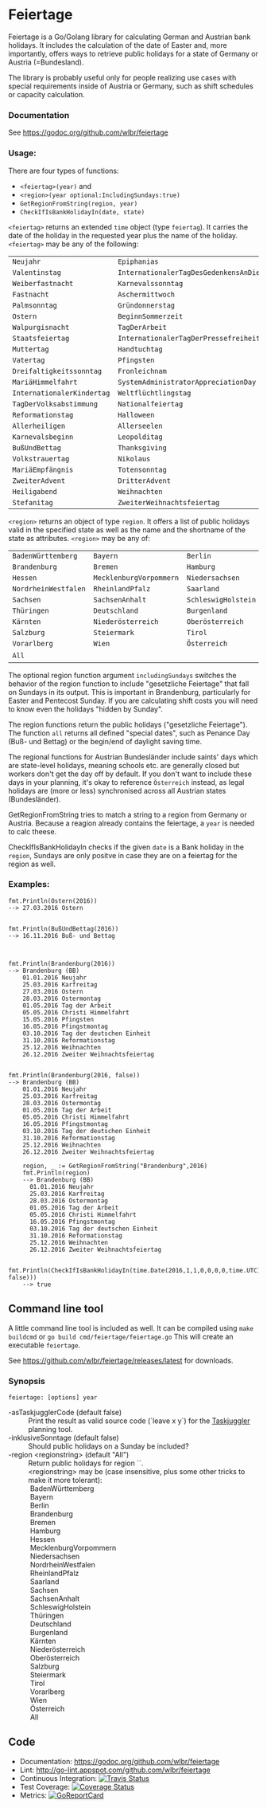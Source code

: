 # Feiertage
Feiertage is a Go/Golang library for calculating German and Austrian bank holidays. It includes the calculation of the date of Easter and, more importantly, offers ways to retrieve public holidays for a state of Germany or Austria (=Bundesland).

The library is probably useful only for people realizing use cases with special requirements inside of Austria or Germany, such as shift schedules or capacity calculation.

### Documentation
See https://godoc.org/github.com/wlbr/feiertage

### Usage:
There are four types of functions:

  * `<feiertag>(year)` and
  * `<region>(year optional:IncludingSundays:true)`
  * `GetRegionFromString(region, year)`
  * `CheckIfIsBankHolidayIn(date, state)`

`<feiertag>` returns an extended `time` object (type `feiertag`). It carries the date of the holiday
in the requested year plus the name of the holiday. `<feiertag>` may be any of the following:

||||
|----|-----|----|
|`Neujahr` | `Epiphanias` | `HeiligeDreiKönige`|
|`Valentinstag`   | `InternationalerTagDesGedenkensAnDieOpferDesHolocaust`  | `Josefitag`|
|`Weiberfastnacht` |  `Karnevalssonntag` | `Rosenmontag`|
|`Fastnacht` | `Aschermittwoch` | `InternationalerFrauentag`|
|`Palmsonntag` | `Gründonnerstag` | `Karfreitag`|
|`Ostern` | `BeginnSommerzeit` | `Ostermontag`|
|`Walpurgisnacht` | `TagDerArbeit` | `TagDerBefreiung`|
|`Staatsfeiertag` | `InternationalerTagDerPressefreiheit` | `Florianitag`|
|`Muttertag` | `Handtuchtag` | `ChristiHimmelfahrt`|
| `Vatertag` | `Pfingsten` | `Pfingstmontag`|
|`Dreifaltigkeitssonntag` | `Fronleichnam` | `TagDesMeeres`|
|`MariäHimmelfahrt` | `SystemAdministratorAppreciationDay` |`Rupertitag`|
|`InternationalerKindertag`| `Weltflüchtlingstag` | `TagDerDeutschenEinheit`|
|`TagDerVolksabstimmung` | `Nationalfeiertag` | `Erntedankfest`|
|`Reformationstag` | `Halloween` | `BeginnWinterzeit`|
|`Allerheiligen` | `Allerseelen` | `Martinstag`|
|`Karnevalsbeginn` | `Leopolditag` | `Weltkindertag`|
|`BußUndBettag` | `Thanksgiving` | `Blackfriday`|
|`Volkstrauertag` | `Nikolaus` | `MariäUnbefleckteEmpfängnis`|
|`MariäEmpfängnis` | `Totensonntag` | `ErsterAdvent`|
|`ZweiterAdvent` | `DritterAdvent` | `VierterAdvent`|
|`Heiligabend` | `Weihnachten` | `Christtag`|
|`Stefanitag` | `ZweiterWeihnachtsfeiertag` | `Silvester`|


`<region>` returns an object of type `region`. It offers a list of public holidays valid in the specified state as well as the name and the shortname of the state as attributes.
`<region>` may be any of:

||||
|----|-----|----|
|`BadenWürttemberg` | `Bayern` | `Berlin`|
|`Brandenburg` | `Bremen` | `Hamburg`|
|`Hessen` | `MecklenburgVorpommern` | `Niedersachsen`|
|`NordrheinWestfalen` | `RheinlandPfalz` | `Saarland`|
|`Sachsen` | `SachsenAnhalt` | `SchleswigHolstein`|
|`Thüringen` | `Deutschland` | `Burgenland`|
|`Kärnten` | `Niederösterreich` | `Oberösterreich`|
|`Salzburg` | `Steiermark` | `Tirol`|
|`Vorarlberg` | `Wien` | `Österreich`|
|`All` | &nbsp; | &nbsp;|

The optional region function argument `includingSundays` switches the behavior of the region function to include "gesetzliche Feiertage" that fall on Sundays in its output. This is important in Brandenburg, particularly for Easter and Pentecost Sunday. If you are calculating shift costs you will need to know even the holidays "hidden by Sunday".

The region functions return the public holidays ("gesetzliche Feiertage"). The function `all` returns all defined "special dates", such as Penance Day (Buß- und Bettag) or the begin/end of daylight saving time.

The regional functions for Austrian Bundesländer include saints' days which are state-level holidays, meaning
schools etc. are generally closed but workers don't get the day off by default. If you don't want to
include these days in your planning, it's okay to reference `Österreich` instead, as legal holidays are
(more or less) synchronised across all Austrian states (Bundesländer).


GetRegionFromString tries to match a string to a region from Germany or Austria. Because a reagion already contains the feiertage, a `year` is needed to calc theese.

CheckIfIsBankHolidayIn checks if the given `date` is a Bank holiday in the `region`, Sundays are only positve in case they are on a feiertag for the region as well.



### Examples:

    fmt.Println(Ostern(2016))
    --> 27.03.2016 Ostern


    fmt.Println(BußUndBettag(2016))
    --> 16.11.2016 Buß- und Bettag



    fmt.Println(Brandenburg(2016))
    --> Brandenburg (BB)
        01.01.2016 Neujahr
        25.03.2016 Karfreitag
        27.03.2016 Ostern
        28.03.2016 Ostermontag
        01.05.2016 Tag der Arbeit
        05.05.2016 Christi Himmelfahrt
        15.05.2016 Pfingsten
        16.05.2016 Pfingstmontag
        03.10.2016 Tag der deutschen Einheit
        31.10.2016 Reformationstag
        25.12.2016 Weihnachten
        26.12.2016 Zweiter Weihnachtsfeiertag


    fmt.Println(Brandenburg(2016, false))
    --> Brandenburg (BB)
        01.01.2016 Neujahr
        25.03.2016 Karfreitag
        28.03.2016 Ostermontag
        01.05.2016 Tag der Arbeit
        05.05.2016 Christi Himmelfahrt
        16.05.2016 Pfingstmontag
        03.10.2016 Tag der deutschen Einheit
        31.10.2016 Reformationstag
        25.12.2016 Weihnachten
        26.12.2016 Zweiter Weihnachtsfeiertag

        region, _ := GetRegionFromString("Brandenburg",2016)
        fmt.Println(region)
        --> Brandenburg (BB)
          01.01.2016 Neujahr
          25.03.2016 Karfreitag
          28.03.2016 Ostermontag
          01.05.2016 Tag der Arbeit
          05.05.2016 Christi Himmelfahrt
          16.05.2016 Pfingstmontag
          03.10.2016 Tag der deutschen Einheit
          31.10.2016 Reformationstag
          25.12.2016 Weihnachten
          26.12.2016 Zweiter Weihnachtsfeiertag

        fmt.Println(CheckIfIsBankHolidayIn(time.Date(2016,1,1,0,0,0,0,time.UTC),Brandenburg(2016, false)))
        --> true




## Command line tool

A little command line tool is included as well. It can be compiled using `make buildcmd` or `go build cmd/feiertage/feiertage.go` This will create an executable `feiertage`.

See https://github.com/wlbr/feiertage/releases/latest for downloads.

### Synopsis

`feiertage: [options] year`<br>
<dl>
<dt>-asTaskjugglerCode (default false)</dt>
<dd>Print the result as valid source code (`leave x y`) for the <a href="http://www.taskjuggler.org/">Taskjuggler</a> planning tool.
<dt>-inklusiveSonntage (default false)</dt>
<dd>Should public holidays on a Sunday be included?</dd>
<dt>-region &lt;regionstring&gt; (default "All")</dt>
<dd>Return public holidays for region `<regionstring>`.<br>
<dd>&lt;regionstring&gt; may be (case insensitive, plus some other tricks to make it more tolerant):<br>
&nbsp;BadenWürttemberg<br>
&nbsp;Bayern<br>
&nbsp;Berlin<br>
&nbsp;Brandenburg<br>
&nbsp;Bremen<br>
&nbsp;Hamburg<br>
&nbsp;Hessen<br>
&nbsp;MecklenburgVorpommern<br>
&nbsp;Niedersachsen<br>
&nbsp;NordrheinWestfalen<br>
&nbsp;RheinlandPfalz<br>
&nbsp;Saarland<br>
&nbsp;Sachsen<br>
&nbsp;SachsenAnhalt<br>
&nbsp;SchleswigHolstein<br>
&nbsp;Thüringen<br>
&nbsp;Deutschland<br>
&nbsp;Burgenland<br>
&nbsp;Kärnten<br>
&nbsp;Niederösterreich<br>
&nbsp;Oberösterreich<br>
&nbsp;Salzburg<br>
&nbsp;Steiermark<br>
&nbsp;Tirol<br>
&nbsp;Vorarlberg<br>
&nbsp;Wien<br>
&nbsp;Österreich<br>
&nbsp;All</dd>
</dl>


## Code
* Documentation: https://godoc.org/github.com/wlbr/feiertage
* Lint: http://go-lint.appspot.com/github.com/wlbr/feiertage
* Continuous Integration: [![Travis Status](https://api.travis-ci.com/wlbr/feiertage.svg?branch=master)](https://travis-ci.com/wlbr/feiertage)
* Test Coverage: [![Coverage Status](https://coveralls.io/repos/github/wlbr/feiertage/badge.svg?branch=master)](https://coveralls.io/github/wlbr/feiertage?branch=master)
* Metrics: [![GoReportCard](https://goreportcard.com/badge/github.com/wlbr/feiertage)](https://goreportcard.com/report/github.com/wlbr/feiertage)
